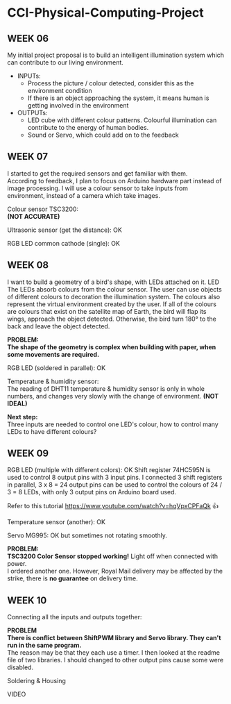 # CCI-Physical-Computing-Project

## WEEK 06  

My initial project proposal is to build an intelligent illumination system which can contribute to our living environment.  
* INPUTs:  
  * Process the picture / colour detected, consider this as the environment condition
  * If there is an object approaching the system, it means human is getting involved in the environment
* OUTPUTs: 
  * LED cube with different colour patterns. Colourful illumination can contribute to the energy of human bodies. 
  * Sound or Servo, which could add on to the feedback


## WEEK 07  

I started to get the required sensors and get familiar with them.  
According to feedback, I plan to focus on Arduino hardware part instead of image processing. I will use a colour sensor to take inputs from environment, instead of a camera which take images. 

Colour sensor TSC3200:  
**(NOT ACCURATE)**

Ultrasonic sensor (get the distance):  OK  


RGB LED common cathode (single):  OK  


## WEEK 08  

I want to build a geometry of a bird's shape, with LEDs attached on it. LED The LEDs absorb colours from the colour sensor. The user can use objects of different colours to decoration the illumination system. The colours also represent the virtual environment created by the user. If all of the colours are colours that exist on the satellite map of Earth, the bird will flap its wings, approach the object detected. Otherwise, the bird turn 180° to the back and leave the object detected.  
  
**PROBLEM:**  
**The shape of the geometry is complex when building with paper, when some movements are required.**  
  
RGB LED (soldered in parallel):  OK
  
Temperature & humidity sensor:  
The reading of DHT11 temperature & humidity sensor is only in whole numbers, and changes very slowly with the change of environment. **(NOT IDEAL)**
  
**Next step:**  
Three inputs are needed to control one LED's colour, how to control many LEDs to have different colours?  

## WEEK 09  
RGB LED (multiple with different colors):  OK
Shift register 74HC595N is used to control 8 output pins with 3 input pins. I connected 3 shift registers in parallel, 3 x 8 = 24 output pins can be used to control the colours of 24 / 3 = 8 LEDs, with only 3 output pins on Arduino board used. 
  
Refer to this tutorial https://www.youtube.com/watch?v=hqVpxCPFaQk :+1:  

Temperature sensor (another):  OK

Servo MG995:  OK but sometimes not rotating smoothly.  

  
**PROBLEM:**  
**TSC3200 Color Sensor stopped working!** Light off when connected with power.  
I ordered another one. However, Royal Mail delivery may be affected by the strike, there is **no guarantee** on delivery time.  

## WEEK 10  

Connecting all the inputs and outputs together:  
  
**PROBLEM**  
**There is conflict between ShiftPWM library and Servo library. They can't run in the same program.**  
The reason may be that they each use a timer.  I then looked at the readme file of two libraries. I should changed to other output pins cause some were disabled.  

Soldering & Housing  
  
  VIDEO  

